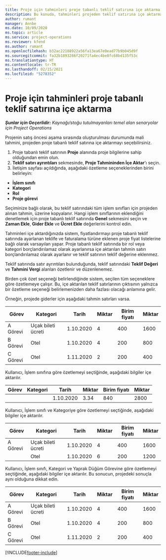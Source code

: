 ```yaml
---
title: Proje için tahminleri proje tabanlı teklif satırına içe aktarma
description: Bu konuda, tahminleri projeden teklif satırına içe aktarma hakkında bilgiler sağlanmaktadır.
author: rumant
manager: Annbe
ms.date: 10/09/2020
ms.topic: article
ms.service: project-operations
ms.reviewer: kfend
ms.author: rumant
ms.openlocfilehash: b32ac22188922a56fa13ea67e0ead77b9b045d9f
ms.sourcegitcommit: fa32b1893286f20271fa4ec4be8fc68bd135f53c
ms.translationtype: HT
ms.contentlocale: tr-TR
ms.lasthandoff: 02/15/2021
ms.locfileid: "5278352"
---
```

# <a name="import-estimates-for-a-project-to-a-project-based-quote-line"></a>Proje için tahminleri proje tabanlı teklif satırına içe aktarma

_**Şunlar için Geçerlidir:** Kaynağı/stoğu tutulmayanları temel alan senaryolar için Project Operations_


Projenin satış öncesi aşama sırasında oluşturulması durumunda mali tahmini, projeden proje tabanlı teklif satırına içe aktarmayı seçebilirsiniz.

1. Proje tabanlı teklif satırının **Proje** alanında proje bilgilerine sahip olduğundan emin olun.
2. **Teklif satırı ayrıntıları** sekmesinde, **Proje Tahmininden İçe Aktar**'ı seçin.
3. İletişim sayfası açıldığında, aşağıdaki özetleme seçeneklerinden birini belirleyin:

  - **İşlem sınıfı**
  - **Kategori**
  - **Rol** 
  - **Proje görevi**

Seçiminize bağlı olarak, bu teklif satırındaki tüm işlem sınıfları için projeden alınan tahmin, üzerine kopyalanır. Hangi işlem sınıflarının eklendiğini denetlemek için proje tabanlı teklif satırında **Genel** sekmesini seçin ve **Zaman Ekle**, **Gider Ekle** ve **Ücret Ekle** değerlerini kontrol edin.

Tahminleri içe aktardığınızda sistem, fiyatlandırmayı proje tabanlı teklif satırında ayarlanan teklife ve faturalama türüne eklenen proje fiyat listelerine bağlı olarak varsayılan yapar. Proje tabanlı teklif satırında bir rol veya kategori borçlandırılamaz olarak ayarlanırsa içe aktarılan tahmin satırı borçlandırılamaz olarak ayarlanır ve teklif satırının teklif değerine eklenmez.

Teklif satırında satır ayrıntıları bulunduğunda, teklif satırındaki **Teklif Değeri** ve **Tahmini Vergi** alanları özetlenir ve düzenlenemez.

Birden çok özet seçeneği belirlendiğinde sistem, seçilen tüm seçeneklere göre özetlemeye çalışır. Bu, içe aktarılan teklif satırlarının çıktısının yalnızca bir özetleme seçeneği belirlemenizden daha fazlası olacağı anlamına gelir.

Örneğin, projede giderler için aşağıdaki tahmin satırları varsa.

| Görev | Kategori | Tarih | Miktar | Birim fiyatı | Miktar |
| --- | --- | --- | --- | --- | --- |
| A Görevi | Uçak bileti ücreti | 1.10.2020 | 4 | 400 | 1600 |
| B Görevi | Otel | 1.10.2020 | 4 | 200 | 800 |
| C Görevi | Otel | 1.11.2020 | 2 | 200 | 400 |

Kullanıcı, İşlem sınıfına göre özetlemeyi seçtiğinde, aşağıdaki bilgiler içe aktarılır.

| Görev | Kategori | Tarih | Miktar | Birim fiyatı | Miktar |
| --- | --- | --- | --- | --- | --- |
| | | 1.10.2020 | 3.34 | 840 | 2800 |

Kullanıcı, İşlem sınıfı ve Kategoriye göre özetlemeyi seçtiğinde, aşağıdaki bilgiler içe aktarılır.

| Görev | Kategori | Tarih | Miktar | Birim fiyatı | Miktar |
| --- | --- | --- | --- | --- | --- |
| A Görevi | Uçak bileti ücreti | 1.10.2020 | 4 | 400 | 1600 |
| | Otel | 1.10.2020 | 6 | 200 | 1200 |

Kullanıcı, İşlem sınıfı, Kategori ve Yaprak Düğüm Görevine göre özetlemeyi seçtiğinde, aşağıdaki bilgiler içe aktarılır. Bu sonucun, projedeki sonuçla aynı olduğuna dikkat edin.

| Görev | Kategori | Tarih | Miktar | Birim fiyatı | Miktar |
| --- | --- | --- | --- | --- | --- |
| A Görevi | Uçak bileti ücreti | 1.10.2020 | 4 | 400 | 1600 |
| B Görevi | Otel | 1.10.2020 | 4 | 200 | 800 |
| C Görevi | Otel | 1.11.2020 | 2 | 200 | 400 |


[!INCLUDE[footer-include](../includes/footer-banner.md)]